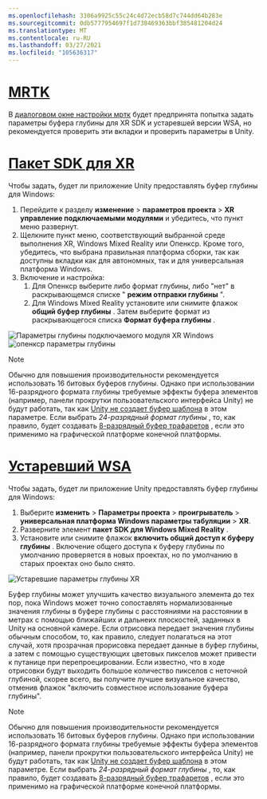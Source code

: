 ```yaml
---
ms.openlocfilehash: 3306a9925c55c24c4d72ecb58d7c744dd64b283e
ms.sourcegitcommit: 0db5777954697f1d738469363bbf385481204d24
ms.translationtype: MT
ms.contentlocale: ru-RU
ms.lasthandoff: 03/27/2021
ms.locfileid: "105636317"
---
```

# <a name="mrtk"></a>[MRTK](#tab/mrtk)
<!-- NEVER CHANGE THE ABOVE LINE! -->

В [диалоговом окне настройки мртк](https://docs.microsoft.com/windows/mixed-reality/mrtk-unity/configuration/mrtk-configuration-dialog) будет предпринята попытка задать параметры буфера глубины для XR SDK и устаревшей версии WSA, но рекомендуется проверить эти вкладки и проверить параметры в Unity.

# <a name="xr-sdk"></a>[Пакет SDK для XR](#tab/xr)
<!-- NEVER CHANGE THE ABOVE LINE! -->

Чтобы задать, будет ли приложение Unity предоставлять буфер глубины для Windows:

1. Перейдите к разделу **изменение**  >  **параметров проекта**  >  **XR управление подключаемыми модулями** и убедитесь, что пункт меню развернут.
2. Щелкните пункт меню, соответствующий выбранной среде выполнения XR, Windows Mixed Reality или Опенкср. Кроме того, убедитесь, что выбрана правильная платформа сборки, так как доступны вкладки как для автономных, так и для универсальная платформа Windows.
3. Включение и настройка:
    1. Для Опенкср выберите либо формат глубины, либо "нет" в раскрывающемся списке " **режим отправки глубины** ".
    2. Для Windows Mixed Reality установите или снимите флажок **общий буфер глубины** . Затем выберите формат из раскрывающегося списка **Формат буфера глубины** .

![Параметры глубины подключаемого модуля XR Windows ](../../images/xrsdk-winxr-depth.png)
 ![ опенкср параметры глубины](../../images/xrsdk-openxr-depth.png)

> [!NOTE]
> Обычно для повышения производительности рекомендуется использовать 16 битовых буферов глубины. Однако при использовании 16-разрядного формата глубины требуемые эффекты буфера элементов (например, панели прокрутки пользовательского интерфейса Unity) не будут работать, так как [Unity не создает буфер шаблона](https://docs.unity3d.com/ScriptReference/RenderTexture-depth.html) в этом параметре. Если выбрать *24-разрядный формат глубины* , то, как правило, будет создавать [8-разрядный буфер трафаретов](https://docs.unity3d.com/Manual/SL-Stencil.html) , если это применимо на графической платформе конечной платформы.

# <a name="legacy-wsa"></a>[Устаревший WSA](#tab/wsa)
<!-- NEVER CHANGE THE ABOVE LINE! -->

Чтобы задать, будет ли приложение Unity предоставлять буфер глубины для Windows:

1. Выберите **изменить**  >  **Параметры проекта**  >  **проигрыватель**  >  **универсальная платформа Windows параметры табуляции**  >  **XR**.
2. Разверните элемент **пакет SDK для Windows Mixed Reality** .
3. Установите или снимите флажок **включить общий доступ к буферу глубины** . Включение общего доступа к буферу глубины по умолчанию проверяется в новых проектах, но по умолчанию в старых проектах оно было снято.

![Устаревшие параметры глубины XR](../../images/wmr-depth.png)

Буфер глубины может улучшить качество визуального элемента до тех пор, пока Windows может точно сопоставлять нормализованные значения глубины в буфере глубины с расстояниями на расстоянии в метрах с помощью ближайших и дальнеих плоскостей, заданных в Unity на основной камере. Если отрисовка передает значения глубины обычным способом, то, как правило, следует полагаться на этот случай, хотя прозрачная прорисовка передает данные в буфер глубины, а затем с помощью существующих цветовых пикселов может привести к путанице при перепроецировании.  Если известно, что в ходе отрисовки будут выходить большое количество пикселов с неточной глубиной, скорее всего, вы получите лучшее визуальное качество, отменив флажок "включить совместное использование буфера глубины".

> [!NOTE]
> Обычно для повышения производительности рекомендуется использовать 16 битовых буферов глубины. Однако при использовании 16-разрядного формата глубины требуемые эффекты буфера элементов (например, панели прокрутки пользовательского интерфейса Unity) не будут работать, так как [Unity не создает буфер шаблона](https://docs.unity3d.com/ScriptReference/RenderTexture-depth.html) в этом параметре. Если выбрать *24-разрядный формат глубины* , то, как правило, будет создавать [8-разрядный буфер трафаретов](https://docs.unity3d.com/Manual/SL-Stencil.html) , если это применимо на графической платформе конечной платформы.